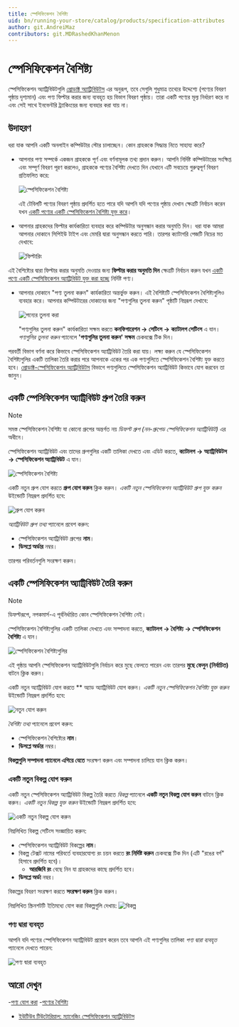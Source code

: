 ```yaml
---
title: স্পেসিফিকেশন বৈশিষ্ট্য
uid: bn/running-your-store/catalog/products/specification-attributes
author: git.AndreiMaz
contributors: git.MDRashedKhanMenon
---
```


# স্পেসিফিকেশন বৈশিষ্ট্য

স্পেসিফিকেশন অ্যাট্রিবিউটগুলি [প্রোডাক্ট অ্যাট্রিবিউটস](xref:bn/running-your-store/catalog/products/product-attributes) এর অনুরূপ, তবে সেগুলি শুধুমাত্র তথ্যের উদ্দেশ্যে (পণ্যের বিবরণ পৃষ্ঠায় দৃশ্যমান) এবং পণ্য ফিল্টার করার জন্য ব্যবহৃত হয় বিভাগ বিবরণ পৃষ্ঠায়। তারা একটি পণ্যের মূল্য নির্ধারণ করে না এবং সেই সাথে ইনভেন্টরি ট্র্যাকিংয়ের জন্য ব্যবহার করা যায় না।

## উদাহরণ

ধরা যাক আপনি একটি অনলাইন কম্পিউটার স্টোর চালাচ্ছেন। কোন গ্রাহককে সিদ্ধান্ত নিতে সাহায্য করে?

- আপনার পণ্য সম্পর্কে একজন গ্রাহককে পূর্ণ এবং বর্ণনামূলক তথ্য প্রদান করুন। আপনি নির্দিষ্ট কম্পিউটারের সংক্ষিপ্ত এবং সম্পূর্ণ বিবরণ পূরণ করলেও, গ্রাহককে পণ্যের বৈশিষ্ট্য দেখতে দিন যেখানে এটি সবচেয়ে গুরুত্বপূর্ণ বিবরণ প্রতিফলিত করে:

  ![স্পেসিফিকেশন বৈশিষ্ট্য](_static/specification-attributes/specs.jpg)

  এই টেবিলটি পণ্যের বিবরণ পৃষ্ঠায় প্রদর্শিত হতে পারে যদি আপনি যদি পণ্যের পৃষ্ঠায় দেখান ক্ষেত্রটি নির্বাচন করেন যখন [একটি পণ্যের একটি স্পেসিফিকেশন বৈশিষ্ট্য যুক্ত করে](xref:bn/running-your-store/catalog/products/add-products#specification-attributes)।

- আপনার গ্রাহকদের ফিল্টার কার্যকারিতা ব্যবহার করে কম্পিউটার অনুসন্ধান করার অনুমতি দিন। ধরা যাক আমরা আপনার দোকানে সিপিইউ টাইপ এবং মেমরি দ্বারা অনুসন্ধান করতে পারি। তারপর ক্যাটাগরি পেজটি নিচের মত দেখাবে:

  ![ফিল্টারিং](_static/specification-attributes/filter.jpg)

এই বৈশিষ্ট্যের দ্বারা ফিল্টার করার অনুমতি দেওয়ার জন্য **ফিল্টার করার অনুমতি দিন** ক্ষেত্রটি নির্বাচন করুন যখন [একটি পণ্যে একটি স্পেসিফিকেশন অ্যাট্রিবিউট যুক্ত করা হচ্ছে](xref:bn/running-your-store/catalog/products/add-products#specification-attributes) নির্দিষ্ট পণ্য।

- আপনার দোকানে "পণ্য তুলনা করুন" কার্যকারিতা অন্তর্ভুক্ত করুন। এই বৈশিষ্ট্যটি স্পেসিফিকেশন বৈশিষ্ট্যগুলিও ব্যবহার করে। আপনার কম্পিউটারের দোকানের জন্য "পণ্যগুলির তুলনা করুন" পৃষ্ঠাটি নিম্নরূপ দেখাবে:
  
  ![পন্যের তুলনা করা](_static/specification-attributes/compare.jpg)

  "পণ্যগুলির তুলনা করুন" কার্যকারিতা সক্ষম করতে **কনফিগারেশন → সেটিংস → ক্যাটালগ সেটিংস** এ যান। *পণ্যগুলির তুলনা করুন* প্যানেলে **'পণ্যগুলির তুলনা করুন' সক্ষম** চেকবক্সে টিক দিন।

পরবর্তী বিভাগ বর্ণনা করে কিভাবে স্পেসিফিকেশন অ্যাট্রিবিউট তৈরি করা যায়। লক্ষ্য করুন যে স্পেসিফিকেশন বৈশিষ্ট্যগুলির একটি তালিকা তৈরি করার পরে আপনাকে একের পর এক পণ্যগুলিতে স্পেসিফিকেশন বৈশিষ্ট্য যুক্ত করতে হবে। [প্রোডাক্ট-স্পেসিফিকেশন অ্যাট্রিবিউটস](xref:bn/running-your-store/catalog/products/add-products#specification-attributes) বিভাগে পণ্যগুলিতে স্পেসিফিকেশন অ্যাট্রিবিউট কিভাবে যোগ করবেন তা জানুন।

## একটি স্পেসিফিকেশন অ্যাট্রিবিউট গ্রুপ তৈরি করুন

> [!NOTE]
>
> সমস্ত স্পেসিফিকেশন বৈশিষ্ট্য যা কোনো গ্রুপের অন্তর্গত নয় *ডিফল্ট গ্রুপ (নন-গ্রুপেড স্পেসিফিকেশন অ্যাট্রিবিউট)* এর অধীনে।

স্পেসিফিকেশন অ্যাট্রিবিউট এবং তাদের গ্রুপগুলির একটি তালিকা দেখতে এবং এডিট করতে, **ক্যাটালগ → অ্যাট্রিবিউটস → স্পেসিফিকেশন অ্যাট্রিবিউট** এ যান।

![স্পেসিফিকেশন বৈশিষ্ট্য](_static/specification-attributes/specification_attributes.jpg)

একটি নতুন গ্রুপ যোগ করতে **গ্রুপ যোগ করুন** ক্লিক করুন। *একটি নতুন স্পেসিফিকেশন অ্যাট্রিবিউট গ্রুপ যুক্ত করুন* উইন্ডোটি নিম্নরূপ প্রদর্শিত হবে:

![গ্রুপ যোগ করুন](_static/specification-attributes/specification_group.jpg)

*অ্যাট্রিবিউট গ্রুপ তথ্য* প্যানেলে প্রবেশ করুন:

- স্পেসিফিকেশন অ্যাট্রিবিউট গ্রুপের **নাম**।
- **ডিসপ্লে অর্ডার** নম্বর।

তারপর পরিবর্তনগুলি সংরক্ষণ করুন।

## একটি স্পেসিফিকেশন অ্যাট্রিবিউট তৈরি করুন

> [!NOTE]
>
> ডিফল্টরূপে, নপকমার্স-এ পূর্বনির্ধারিত কোন স্পেসিফিকেশন বৈশিষ্ট্য নেই।

স্পেসিফিকেশন বৈশিষ্ট্যগুলির একটি তালিকা দেখতে এবং সম্পাদনা করতে, **ক্যাটালগ → বৈশিষ্ট্য → স্পেসিফিকেশন বৈশিষ্ট্য** এ যান।

![স্পেসিফিকেশন বৈশিষ্ট্যগুলির](_static/specification-attributes/specification_attributes.jpg)

এই পৃষ্ঠায় আপনি স্পেসিফিকেশন অ্যাট্রিবিউটগুলি নির্বাচন করে মুছে ফেলতে পারেন এবং তারপর **মুছে ফেলুন (নির্বাচিত)** বাটনে ক্লিক করুন।

একটি নতুন অ্যাট্রিবিউট যোগ করতে ** অ্যাড অ্যাট্রিবিউট যোগ করুন। *একটি নতুন স্পেসিফিকেশন বৈশিষ্ট্য যুক্ত করুন* উইন্ডোটি নিম্নরূপ প্রদর্শিত হবে:

![নতুন যোগ করুন](_static/specification-attributes/new-attribute.jpg)

*বৈশিষ্ট্য তথ্য* প্যানেলে প্রবেশ করুন:

- স্পেসিফিকেশন বৈশিষ্ট্যের **নাম**।
- **ডিসপ্লে অর্ডার** নম্বর।

**বিকল্পগুলি সম্পাদনা প্যানেলে এগিয়ে যেতে** সংরক্ষণ করুন এবং সম্পাদনা চালিয়ে যান ক্লিক করুন।

### একটি নতুন বিকল্প যোগ করুন

একটি নতুন স্পেসিফিকেশন অ্যাট্রিবিউট বিকল্প তৈরি করতে *বিকল্প* প্যানেলে **একটি নতুন বিকল্প যোগ করুন** বাটনে ক্লিক করুন। *একটি নতুন বিকল্প যুক্ত করুন* উইন্ডোটি নিম্নরূপ প্রদর্শিত হবে:

![একটি নতুন বিকল্প যোগ করুন](_static/specification-attributes/add_a_new_option.jpg)

নিম্নলিখিত বিকল্প সেটিংস সংজ্ঞায়িত করুন:

- স্পেসিফিকেশন অ্যাট্রিবিউট বিকল্পের **নাম**।
- বিকল্প টেক্সট নামের পরিবর্তে ব্যবহারযোগ্য রং চয়ন করতে **রং নির্দিষ্ট করুন** চেকবক্সে টিক দিন (এটি "রঙের বর্গ" হিসাবে প্রদর্শিত হবে)।
  - **আরজিবি রং** বেছে নিন যা গ্রাহকদের কাছে প্রদর্শিত হবে।
- **ডিসপ্লে অর্ডা** নম্বর।

বিকল্পের বিবরণ সংরক্ষণ করতে **সংরক্ষণ করুন** ক্লিক করুন।

নিম্নলিখিত স্ক্রিনশটটি ইতিমধ্যে যোগ করা বিকল্পগুলি দেখায়:
![বিকল্প](_static/specification-attributes/options.jpg)

### পণ্য দ্বারা ব্যবহৃত

আপনি যদি পণ্যের স্পেসিফিকেশন অ্যাট্রিবিউট প্রয়োগ করেন তবে আপনি এই পণ্যগুলির তালিকা *পণ্য দ্বারা ব্যবহৃত* প্যানেলে দেখতে পারেন:

![পণ্য দ্বারা ব্যবহৃত](_static/specification-attributes/used-by.jpg)

## আরো দেখুন

-[পণ্য যোগ করা](xref:bn/running-your-store/catalog/products/add-products)
-[পণ্যের বৈশিষ্ট্য](xref:bn/running-your-store/catalog/products/product-attributes)
- [ইউটিউব টিউটোরিয়াল: ম্যানেজিং স্পেসিফিকেশন অ্যাট্রিবিউটস](https://www.youtube.com/watch?v=YmD_vHqWzQw&index=11&list=PLnL_aDfmRHwsbhj621A-RFb1KnzeFxYz4)
